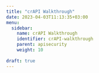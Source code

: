 ```yaml
---
title: "crAPI Walkthrough"
date: 2023-04-03T11:13:35+03:00
menu:
  sidebar:
    name: crAPI Walkthrough
    identifier: crAPI-walkthrough
    parent: apisecurity
    weight: 10
    
draft: true
---
```

 